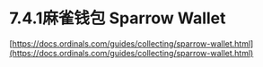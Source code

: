 # 7.4.1麻雀钱包 Sparrow Wallet

[https://docs.ordinals.com/guides/collecting/sparrow-wallet.html](https://docs.ordinals.com/guides/collecting/sparrow-wallet.html)

